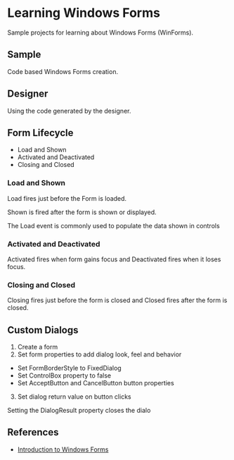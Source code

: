 # Learning Windows Forms

Sample projects for learning about Windows Forms (WinForms).

## Sample

Code based Windows Forms creation.

## Designer

Using the code generated by the designer.

## Form Lifecycle

- Load and Shown
- Activated and Deactivated
- Closing and Closed

### Load and Shown

Load fires just before the Form is loaded.

Shown is fired after the form is shown or displayed.

The Load event is commonly used to populate the data shown in controls

### Activated and Deactivated

Activated fires when form gains focus and Deactivated fires when it loses focus.

### Closing and Closed

Closing fires just before the form is closed and Closed fires after the form is closed.

## Custom Dialogs

1. Create a form 
2. Set form properties to add dialog look, feel and behavior

- Set FormBorderStyle to FixedDialog
- Set ControlBox property to false
- Set AcceptButton and CancelButton button properties

3. Set dialog return value on button clicks

Setting the DialogResult property closes the dialo





## References

- [Introduction to Windows Forms](https://app.pluralsight.com/library/courses/windows-forms-introduction-with-visual-basic/table-of-contents)
